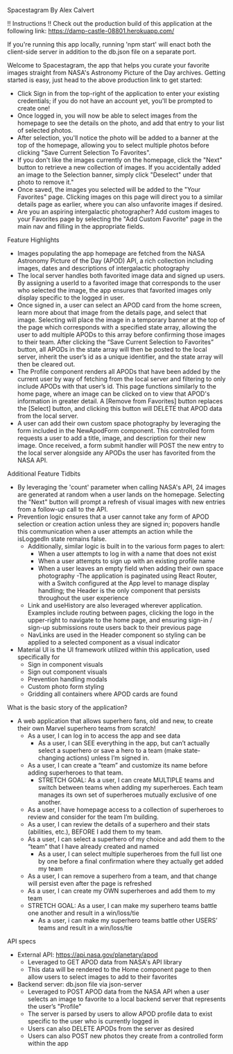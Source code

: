 Spacestagram 
By Alex Calvert

!! Instructions !!
Check out the production build of this application at the following link: https://damp-castle-08801.herokuapp.com/

If you're running this app locally, running 'npm start' will enact both the client-side server in addition to the db.json file on a separate port.

Welcome to Spacestagram, the app that helps you curate your favorite images straight from NASA's Astronomy Picture of the Day archives. Getting started is easy, just head to the above production link to get started:
- Click Sign in from the top-right of the application to enter your existing credentials; if you do not have an account yet, you'll be prompted to create one!
- Once logged in, you will now be able to select images from the homepage to see the details on the photo, and add that entry to your list of selected photos.
- After selection, you'll notice the photo will be added to a banner at the top of the homepage, allowing you to select multiple photos before clicking "Save Current Selection To Favorites".
- If you don't like the images currently on the homepage, click the "Next" button to retrieve a new collection of images. If you accidentally added an image to the Selection banner, simply click "Deselect" under that photo to remove it."
- Once saved, the images you selected will be added to the "Your Favorites" page. Clicking images on this page will direct you to a similar details page as earlier, where you can also unfavorite images if desired.
- Are you an aspiring intergalactic photographer? Add custom images to your Favorites page by selecting the "Add Custom Favorite" page in the main nav and filling in the appropriate fields.


Feature Highlights
- Images populating the app homepage are fetched from the NASA Astronomy Picture of the Day (APOD) API, a rich collection including images, dates and descriptions of intergalactic photography
- The local server handles both favorited image data and signed up users. By assigning a userId to a favorited image that corresponds to the user who selected the image, the app ensures that favorited images only display specific to the logged in user. 
- Once signed in, a user can select an APOD card from the home screen, learn more about that image from the details page, and select that image. Selecting will place the image in a temporary banner at the top of the page which corresponds with a specified state array, allowing the user to add multiple APODs to this array before confirming those images to their team. After clicking the “Save Current Selection to Favorites” button, all APODs in the state array will then be posted to the local server, inherit the user’s id as a unique identifier, and the state array will then be cleared out.
- The Profile component renders all APODs that have been added by the current user by way of fetching from the local server and filtering to only include APODs with that user’s id. This page functions similarly to the home page, where an image can be clicked on to view that APOD's information in greater detail. A [Remove from Favorites] button replaces the [Select] button, and clicking this button will DELETE that APOD data from the local server.
- A user can add their own custom space photography by leveraging the form included in the NewApodForm component. This controlled form requests a user to add a title, image, and description for their new image. Once received, a form submit handler will POST the new entry to the local server alongside any APODs the user has favorited from the NASA API.

Additional Feature Tidbits
- By leveraging the 'count' parameter when calling NASA's API, 24 images are generated at random when a user lands on the homepage. Selecting the "Next" button will prompt a refresh of visual images with new entries from a follow-up call to the API.
- Prevention logic ensures that a user cannot take any form of APOD selection or creation action unless they are signed in; popovers handle this communication when a user attempts an action while the isLoggedIn state remains false.
    - Additionally, similar logic is built in to the various form pages to alert:
        - When a user attempts to log in with a name that does not exist
        - When a user attempts to sign up with an existing profile name
        - When a user leaves an empty field when adding their own space photography
-The application is paginated using React Router, with a Switch configured at the App level to manage display handling; the Header is the only component that persists throughout the user experience
    - Link and useHistory are also leveraged wherever application. Examples include routing between pages, clicking the logo in the upper-right to navigate to the home page, and ensuring sign-in / sign-up submissions route users back to their previous page
    - NavLinks are used in the Header component so styling can be applied to a selected component as a visual indicator
- Material UI is the UI framework utilized within this application, used specifically for
    - Sign in component visuals
    - Sign out component visuals
    - Prevention handling modals
    - Custom photo form styling
    - Gridding all containers where APOD cards are found


What is the basic story of the application?
- A web application that allows superhero fans, old and new, to create their own Marvel superhero teams from scratch! 
    - As a user, I can log in to access the app and see data
        - As a user, I can SEE everything in the app, but can’t actually select a superhero or save a hero to a team (make state-changing actions) unless I’m signed in.
    - As a user, I can create a “team” and customize its name before adding superheroes to that team.
        - STRETCH GOAL: As a user, I can create MULTIPLE teams and switch between teams when adding my superheroes. Each team manages its own set of superheroes mutually exclusive of one another.
    - As a user, I have homepage access to a collection of superheroes to review and consider for the team I’m building.
    - As a user, I can review the details of a superhero and their stats (abilities, etc.), BEFORE I add them to my team.
    - As a user, I can select a superhero of my choice and add them to the “team” that I have already created and named
        - As a user, I can select multiple superheroes from the full list one by one before a final confirmation where they actually get added my team
    - As a user, I can remove a superhero from a team, and that change will persist even after the page is refreshed
    - As a user, I can create my OWN superheroes and add them to my team
    - STRETCH GOAL: As a user, I can make my superhero teams battle one another and result in a win/loss/tie
        - As a user, i can make my superhero teams battle other USERS’ teams and result in a win/loss/tie


API specs
- External API: https://api.nasa.gov/planetary/apod
    - Leveraged to GET APOD data from NASA's API library
    - This data will be rendered to the Home component page to then allow users to select images to add to their favorites
- Backend server: db.json file via json-server
    - Leveraged to POST APOD data from the NASA API when a user selects an image to favorite to a local backend server that represents the user’s "Profile"
    - The server is parsed by users to allow APOD profile data to exist specific to the user who is currently logged in
    - Users can also DELETE APODs from the server as desired
    - Users can also POST new photos they create from a controlled form within the app
